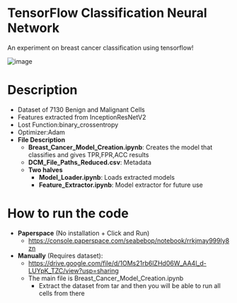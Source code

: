 # TensorFlow Classification Neural Network 
An experiment on breast cancer classification using tensorflow!

![image](https://github.com/user-attachments/assets/cbcc5b7e-5bcd-40cf-b904-7ca2684e192f)

# Description  
- Dataset of 7130 Benign and Malignant Cells
- Features extracted from InceptionResNetV2
- Lost Function:binary_crossentropy
- Optimizer:Adam
- **File Description**
  - **Breast_Cancer_Model_Creation.ipynb**: Creates the model that classifies and gives TPR,FPR,ACC results
  - **DCM_File_Paths_Reduced.csv**: Metadata
  - **Two halves**
    - **Model_Loader.ipynb**: Loads extracted models
    - **Feature_Extractor.ipynb**: Model extractor for future use
# How to run the code
- **Paperspace** (No installation + Click and Run)
  - https://console.paperspace.com/seabebop/notebook/rrkjmay999ly8zn
- **Manually** (Requires dataset):
  - https://drive.google.com/file/d/1OMs21rb6lZHd06W_AA4l_d-LUYpK_TZC/view?usp=sharing
  - The main file is Breast_Cancer_Model_Creation.ipynb
    - Extract the dataset from tar and then you will be able to run all cells from there
  
